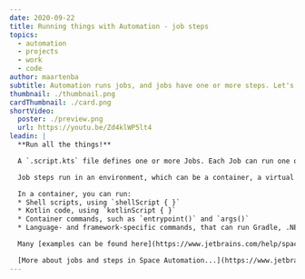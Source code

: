 ```yaml
---
date: 2020-09-22
title: Running things with Automation - job steps
topics:
  - automation
  - projects
  - work
  - code
author: maartenba
subtitle: Automation runs jobs, and jobs have one or more steps. Let's see what those steps can do!
thumbnail: ./thumbnail.png
cardThumbnail: ./card.png
shortVideo:
  poster: ./preview.png
  url: https://youtu.be/Zd4klWP5lt4
leadin: |
  **Run all the things!**

  A `.script.kts` file defines one or more Jobs. Each Job can run one or more Steps. Jobs are triggered by events, such as Git push or when a code review is opened.

  Job steps run in an environment, which can be a container, a virtual machine (not yet available) or as a function (not yet available).

  In a container, you can run:
  * Shell scripts, using `shellScript { }`
  * Kotlin code, using `kotlinScript { }`
  * Container commands, such as `entrypoint()` and `args()`
  * Language- and framework-specific commands, that can run Gradle, .NET or Docker image builds

  Many [examples can be found here](https://www.jetbrains.com/help/space/automation-faq.html).

  [More about jobs and steps in Space Automation...](https://www.jetbrains.com/help/space/jobs-and-actions.html)
---
```



